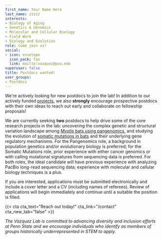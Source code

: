 ```yaml
---
first_name: Your Name Here
last_name: zzzzz
interests:
- Biology of Aging
- Genetics & Genomics
- Molecular and Cellular Biology
- Field Work
- Ecology and Evolution
role: Come join us!
social:
- icon: envelope
  icon_pack: fas
  link: mailto:vazquez@psu.edu
superuser: false
title: Postdocs wanted!
user_groups:
- Postdocs
---
```


We're actively looking for new postdocs to join the lab! In addition to our actively funded [projects](/project), we also **strongly** encourage prospective postdocs with their own ideas to reach out early and collaborate on fellowship proposals!

We are currently seeking __two__ postdocs to help drive some of the core research projects in the lab: uncovering the complex genetic and structural variation landscape among [_Myotis_ bats using pangenomics](http://localhost:4321/project/myotis-pangenome/), and studying the evolution of [somatic mutations in bats](http://localhost:4321/project/somatic-mutations-bats/) and their underlying gene regulatory mechanisms. For the Pangenomics role, a background in population genetics and/or evolutionary biology is preferred; for the Somatic Mutations role, prior experience with either cancer genomics or with calling mutational signatures from sequencing data is preferred. For both roles, the ideal candidate will have previous experience with analyzing PacBio long-read sequencing data; experience with molecular and cellular biology techniques is a plus. 

If you are interested, applications must be submitted electronically and include a cover letter and a CV (including names of referees). Review of applications will begin immediately and continue until a suitable the position is filled. 

{{< cta cta_text="Reach out today!" cta_link="/contact" cta_new_tab="false" >}}

_The Vazquez Lab is committed to advancing diversity and inclusion efforts at Penn State and we encourage individuals who identify as members of groups historically underrepresented in STEM to apply._
